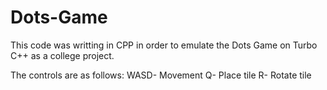 # Dots-Game

This code was writting in CPP in order to emulate the Dots Game on Turbo C++ as a college project. 


The controls are as follows:
 WASD- Movement
 Q- Place tile
 R- Rotate tile
